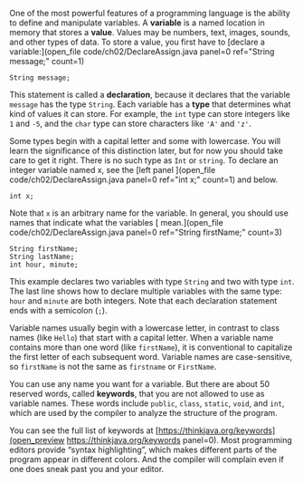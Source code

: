 One of the most powerful features of a programming language is the ability to define and manipulate variables. A **variable** is a named location in memory that stores a **value**. Values may be numbers, text, images, sounds, and other types of data. To store a value, you first have to [declare a variable:](open_file code/ch02/DeclareAssign.java panel=0 ref="String message;" count=1)


```code
String message;
```


This statement is called a **declaration**, because it declares that the variable `message` has the type `String`. Each variable has a **type** that determines what kind of values it can store. For example, the `int` type can store integers like `1` and `-5`, and the `char` type can store characters like `'A'` and `'z'`.

Some types begin with a capital letter and some with lowercase. You will learn the significance of this distinction later, but for now you should take care to get it right. There is no such type as `Int` or `string`. To declare an integer variable named x, see the [left panel ](open_file code/ch02/DeclareAssign.java panel=0 ref="int x;" count=1)
 and below.


```code
int x;
```

Note that `x` is an arbitrary name for the variable. In general, you should use names that indicate what the variables [ mean.](open_file code/ch02/DeclareAssign.java panel=0 ref="String firstName;" count=3)


```code
String firstName;
String lastName;
int hour, minute;
```

This example declares two variables with type `String` and two with type `int`. The last line shows how to declare multiple variables with the same type: `hour` and `minute` are both integers. Note that each declaration statement ends with a semicolon (`;`).


Variable names usually begin with a lowercase letter, in contrast to class names (like `Hello`) that start with a capital letter. When a variable name contains more than one word (like `firstName`), it is conventional to capitalize the first letter of each subsequent word. Variable names are case-sensitive, so `firstName` is not the same as `firstname` or `FirstName`.


You can use any name you want for a variable. But there are about 50 reserved words, called **keywords**, that you are not allowed to use as variable names. These words include `public`, `class`, `static`, `void`, and `int`, which are used by the compiler to analyze the structure of the program.

You can see the full list of keywords at [https://thinkjava.org/keywords](open_preview https://thinkjava.org/keywords panel=0). Most programming editors provide “syntax highlighting”, which makes different parts of the program appear in different colors. And the compiler will complain even if one does sneak past you and your editor.